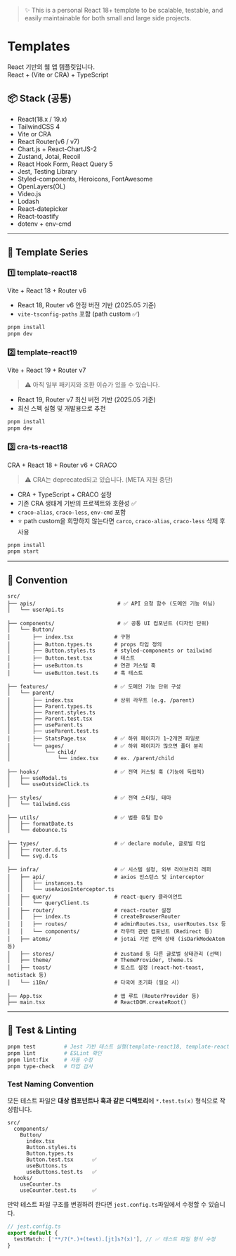 > ✨ This is a personal React 18+ template to be scalable, testable, and easily maintainable for both small and large side projects.

# Templates

React 기반의 웹 앱 템플릿입니다. \
React + (Vite or CRA) + TypeScript 

## 📦 Stack (공통)
- React(18.x / 19.x)
- TailwindCSS 4
- Vite or CRA
- React Router(v6 / v7)
- Chart.js + React-ChartJS-2
- Zustand, Jotai, Recoil
- React Hook Form, React Query 5
- Jest, Testing Library
- Styled-components, Heroicons, FontAwesome
- OpenLayers(OL)
- Video.js
- Lodash
- React-datepicker
- React-toastify
- dotenv + env-cmd

---

## 🧱 Template Series

### 1️⃣ template-react18

Vite + React 18 + Router v6

- React 18, Router v6 안정 버전 기반 (2025.05 기준)
- `vite-tsconfig-paths` 포함 (path custom ✅)

```bash
pnpm install
pnpm dev
```
### 2️⃣ template-react19

Vite + React 19 + Router v7

> ⚠️ 아직 일부 패키지와 호환 이슈가 있을 수 있습니다.

- React 19, Router v7 최신 버전 기반 (2025.05 기준)
- 최신 스펙 실험 및 개발용으로 추천

```bash
pnpm install
pnpm dev
```

### 3️⃣ cra-ts-react18

CRA + React 18 + Router v6 + CRACO

> ⚠️ CRA는 deprecated되고 있습니다. (META 지원 중단)

- CRA + TypeScript + CRACO 설정
- 기존 CRA 생태계 기반의 프로젝트와 호환성 ✅
- `craco-alias`, `craco-less`, `env-cmd` 포함
- ⭐ path custom을 희망하지 않는다면 `carco`, `craco-alias`, `craco-less` 삭제 후 사용

```bash
pnpm install
pnpm start
```

---

## 🔖 Convention

```text
src/
├── apis/                          # ✅ API 요청 함수 (도메인 기능 아님)
│   └── userApi.ts

├── components/                    # ✅ 공통 UI 컴포넌트 (디자인 단위)
│   └── Button/
│       ├── index.tsx             # 구현
│       ├── Button.types.ts       # props 타입 정의
│       ├── Button.styles.ts      # styled-components or tailwind
│       ├── Button.test.tsx       # 테스트
│       ├── useButton.ts          # 연관 커스텀 훅
│       └── useButton.test.ts     # 훅 테스트

├── features/                     # ✅ 도메인 기능 단위 구성
│   └── parent/
│       ├── index.tsx             # 상위 라우트 (e.g. /parent)
│       ├── Parent.types.ts
│       ├── Parent.styles.ts
│       ├── Parent.test.tsx
│       ├── useParent.ts
│       ├── useParent.test.ts
│       ├── StatsPage.tsx         # ✅ 하위 페이지가 1~2개면 파일로
│       └── pages/                # ✅ 하위 페이지가 많으면 폴더 분리
│           └── child/
│               └── index.tsx     # ex. /parent/child

├── hooks/                        # ✅ 전역 커스텀 훅 (기능에 독립적)
│   ├── useModal.ts
│   └── useOutsideClick.ts

├── styles/                       # ✅ 전역 스타일, 테마
│   └── tailwind.css

├── utils/                        # ✅ 범용 유틸 함수
│   ├── formatDate.ts
│   └── debounce.ts

├── types/                        # ✅ declare module, 글로벌 타입
│   ├── router.d.ts
│   └── svg.d.ts

├── infra/                        # ✅ 시스템 설정, 외부 라이브러리 래퍼
│   ├── api/                      # axios 인스턴스 및 interceptor
│   │   ├── instances.ts
│   │   └── useAxiosInterceptor.ts
│   ├── query/                    # react-query 클라이언트
│   │   └── queryClient.ts
│   ├── router/                   # react-router 설정
│   │   ├── index.ts              # createBrowserRouter
│   │   ├── routes/               # adminRoutes.tsx, userRoutes.tsx 등
│   │   └── components/           # 라우터 관련 컴포넌트 (Redirect 등)
│   ├── atoms/                    # jotai 기반 전역 상태 (isDarkModeAtom 등)
│   ├── stores/                   # zustand 등 다른 글로벌 상태관리 (선택)
│   ├── theme/                    # ThemeProvider, theme.ts
│   ├── toast/                    # 토스트 설정 (react-hot-toast, notistack 등)
│   └── i18n/                     # 다국어 초기화 (필요 시)

├── App.tsx                       # 앱 루트 (RouterProvider 등)
├── main.tsx                      # ReactDOM.createRoot()
```

---

## 🧪 Test & Linting

```bash
pnpm test         # Jest 기반 테스트 실행(template-react18, template-react19)
pnpm lint         # ESLint 확인
pnpm lint:fix     # 자동 수정
pnpm type-check   # 타입 검사
```

### Test Naming Convention

모든 테스트 파일은 **대상 컴포넌트나 훅과 같은 디렉토리**에 `*.test.ts(x)` 형식으로 작성합니다. 

```text
src/
  components/
    Button/
      index.tsx
      Button.styles.ts
      Button.types.ts
      Button.test.tsx      ✅
      useButtons.ts
      useButtons.test.ts   ✅
  hooks/
    useCounter.ts
    useCounter.test.ts     ✅
```
만약 테스트 파일 구조를 변경하려 한다면 `jest.config.ts`파일에서 수정할 수 있습니다.

```ts
// jest.config.ts
export default {
  testMatch: ['**/?(*.)+(test).[jt]s?(x)'], // ✅ 테스트 파일 형식 수정
}
```
